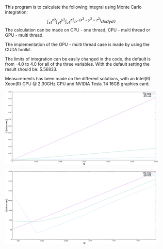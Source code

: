 This program is to calculate the following integral using Monte Carlo integration:
$$\int_{x1}^{x2} \int_{y1}^{y2} \int_{z1}^{z2} e^{-(x^2+y^2+z^2)} dx dy dz$$
The calculation can be made on CPU - one thread, CPU - multi thread or GPU - multi thread.

The implementation of the GPU - multi thread case is made by using the CUDA toolkit.

The limits of integration can be easily changed in the code, the default is from -4.0 to 4.0 for all of the three variables. With the default setting the result should be: 5.56833.

Measurements has been made on the different solutions, with an Intel(R) Xeon(R) CPU @ 2.30GHz CPU and NVIDIA Tesla T4 16GB graphics card.

![Alt text](MC_measurement.png?raw=true "Running times")

![Alt text](MC_measurement_logscale.png?raw=true "Running times on log scale")
